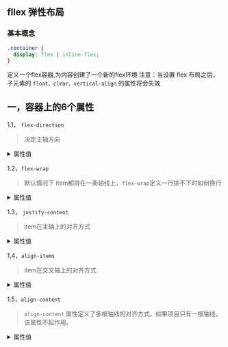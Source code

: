 ## fllex 弹性布局
### 基本概念
```css
.container {
  display: flex | inline-flex;
}
```

定义一个flex容器,为内容创建了一个新的flex环境 注意：当设置 flex 布局之后，子元素的 `float、clear、vertical-align` 的属性将会失效

## 一，容器上的6个属性

1.1， `flex-direction` 

> 决定主轴方向

<details><summary>属性值</summary>
<p>

* row（默认值）：主轴为水平方向，起点在左端。
* row-reverse：主轴为水平方向，起点在右端。
* column：主轴为垂直方向，起点在上沿。
* column-reverse：主轴为垂直方向，起点在下沿
</p>
</details>

1.2，`flex-wrap`
> 默认情况下 item都排在一条轴线上，`flex-wrap`定义一行排不下时如何换行

<details><summary>属性值</summary>
<p>

* nowrap:（默认）不换行。
* wrap: 第一行在上方。
* wrap-reverse: 第一行在下方。
</p>
</details>

1.3， `justify-content`
> item在主轴上的对齐方式

<details><summary>属性值</summary>
<p>

* flex-start（默认值）：左对齐
* flex-end：右对齐
* center： 居中
* space-between：两端对齐，项目之间的间隔都相等。
* space-around：每个项目两侧的间隔相等。所以，项目之间的间隔比项目与边框的间隔大一倍。

</p>
</details>

1,4，`align-items`

> item在交叉轴上的对齐方式

<details><summary>属性值</summary>
<p>

* stretch（默认值）：如果项目未设置高度或设为auto，将占满整个容器的高度。
* flex-start：交叉轴的起点对齐。
* flex-end：交叉轴的终点对齐。
* center：交叉轴的中点对齐。
* baseline: 项目的第一行文字的基线对齐。
</p>
</details>

1.5，`align-content`

> `align-content` 属性定义了多根轴线的对齐方式。如果项目只有一根轴线，该属性不起作用。

<details><summary>属性值</summary>
<p>

* stretch（默认值）：轴线占满整个交叉轴。
* flex-start：与交叉轴的起点对齐。
* flex-end：与交叉轴的终点对齐。
* center：与交叉轴的中点对齐。
* space-between：与交叉轴两端对齐，轴线之间的间隔平均分布。
* space-around：每根轴线两侧的间隔都相等。所以，轴线之间的间隔比轴线与边框的间隔大一倍。
</p>
</details>